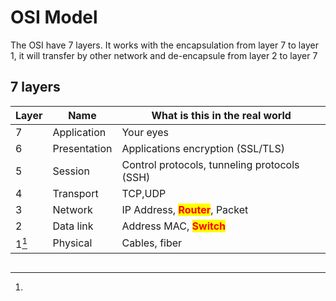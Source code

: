 # OSI Model

The OSI have 7 layers. It works with the encapsulation from layer 7 to layer 1, it will transfer by other network and de-encapsule from layer 2 to layer 7

## 7 layers

| Layer | Name         | What is this in the real world                                 |
| ----- | ------------ | -------------------------------------------------------------- |
| 7     | Application  | Your eyes                                                      |
| 6     | Presentation | Applications encryption (SSL/TLS)                              |
| 5     | Session      | Control protocols, tunneling protocols (SSH)                   |
| 4     | Transport    | TCP,UDP                                                        |
| 3     | Network      | IP Address, <mark style="color:red;">**Router**</mark>, Packet |
| 2     | Data link    | Address MAC, <mark style="color:red;">**Switch**</mark>        |
| 1[^1] | Physical     | Cables, fiber                                                  |



<figure><img src="https://lh4.googleusercontent.com/B_2yWzZQg3xLLFyes24Qyn2_3fV7kGOdTV3wAclbZ8s0w_i73m7ZLDfWapQM0Ksjl3uQ-pTZE1GH2uhALoVGIrerDHW1Sw0m0nBBNmT2VgoWfmgvrWYFYeWM4Uruw4Y6QQFaJo6CYMTEyEwCeQAi8So" alt=""><figcaption></figcaption></figure>

[^1]: 
